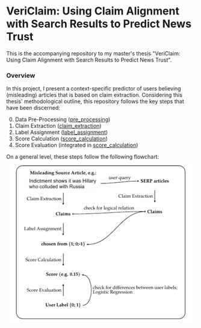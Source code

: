 # VeriClaim: Using Claim Alignment with Search Results to Predict News Trust

This is the accompanying repository to my master's thesis "VeriClaim: Using Claim Alignment with Search Results to Predict News Trust".

### Overview

In this project, I present a context-specific predictor of users believing (misleading) articles that is based on claim extraction. 
Considering this thesis' methodological outline, this repository follows the key steps that have been discerned:

0. Data Pre-Processing ([pre_processing](./pre_processing/))
1. Claim Extraction ([claim_extraction](./claim_extraction/))
2. Label Assignment ([label_assignment](./label_assignment/))
3. Score Calculation ([score_calculation](./score_calculation/))
4. Score Evaluation (integrated in [score_calculation](./score_calculation/))

On a general level, these steps follow the following flowchart:
![alt text](image.png)